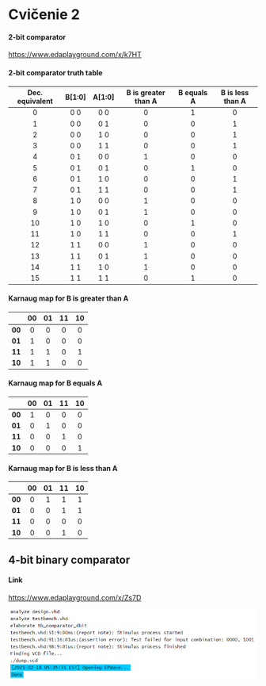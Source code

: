 
# Cvičenie 2

#### 2-bit comparator
https://www.edaplayground.com/x/k7HT

#### 2-bit comparator truth table

| **Dec. equivalent** | **B[1:0]** | **A[1:0]** | **B is greater than A** | **B equals A** | **B is less than A** |
| :-: | :-: | :-: | :-: | :-: | :-: |
| 0 | 0 0 | 0 0 | 0 | 1 | 0 |
| 1 | 0 0 | 0 1 | 0 | 0 | 1 |
| 2 | 0 0 | 1 0 | 0 | 0 | 1 |
| 3 | 0 0 | 1 1 | 0 | 0 | 1 |
| 4 | 0 1 | 0 0 | 1 | 0 | 0 |
| 5 | 0 1 | 0 1 | 0 | 1 | 0 |
| 6 | 0 1 | 1 0 | 0 | 0 | 1 |
| 7 | 0 1 | 1 1 | 0 | 0 | 1 |
| 8 | 1 0 | 0 0 | 1 | 0 | 0 |
| 9 | 1 0 | 0 1 | 1 | 0 | 0 |
| 10 | 1 0 | 1 0 | 0 | 1 | 0 |
| 11 | 1 0 | 1 1 | 0 | 0 | 1 |
| 12 | 1 1 | 0 0 | 1 | 0 | 0 |
| 13 | 1 1 | 0 1 | 1 | 0 | 0 |
| 14 | 1 1 | 1 0 | 1 | 0 | 0 |
| 15 | 1 1 | 1 1 | 0 | 1 | 0 |

#### Karnaug map for B is greater than A

|  | **00** | **01** | **11** | **10** |
| :-: | :-: | :-: | :-: | :-: |
| **00** | 0 | 0 | 0 | 0 |
| **01** | 1 | 0 | 0 | 0 |
| **11** | 1 | 1 | 0 | 1 |
| **10** | 1 | 1 | 0 | 0 |

#### Karnaug map for B equals A

|  | **00** | **01** | **11** | **10** |
| :-: | :-: | :-: | :-: | :-: |
| **00** | 1 | 0 | 0 | 0 |
| **01** | 0 | 1 | 0 | 0 |
| **11** | 0 | 0 | 1 | 0 |
| **10** | 0 | 0 | 0 | 1 |

#### Karnaug map for B is less than A

|  | **00** | **01** | **11** | **10** |
| :-: | :-: | :-: | :-: | :-: |
| **00** | 0 | 1 | 1 | 1 |
| **01** | 0 | 0 | 1 | 1 |
| **11** | 0 | 0 | 0 | 0 |
| **10** | 0 | 0 | 1 | 0 |

## 4-bit binary comparator

#### Link
https://www.edaplayground.com/x/Zs7D

![Simulator console output](/Images/4-bit.PNG)
